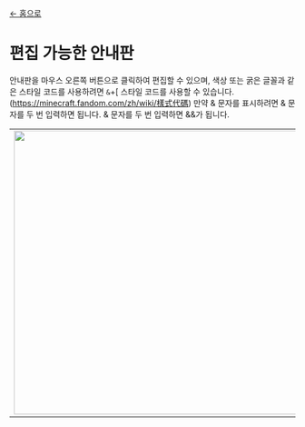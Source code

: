 [← 홈으로](../)
# 편집 가능한 안내판

안내판을 마우스 오른쪽 버튼으로 클릭하여 편집할 수 있으며, 색상 또는 굵은 글꼴과 같은 스타일 코드를 사용하려면 `&`+[ 스타일 코드를 사용할 수 있습니다. (https://minecraft.fandom.com/zh/wiki/樣式代碼) 만약 & 문자를 표시하려면 & 문자를 두 번 입력하면 됩니다. & 문자를 두 번 입력하면 &&가 됩니다.

<table>
    <tr><td><img src="https://i.imgur.com/2MqywQK.png" width="500"/></td><td><img src="https://i.imgur.com/xUbt4Zg.png" width="500"/></td></tr>
</table>
